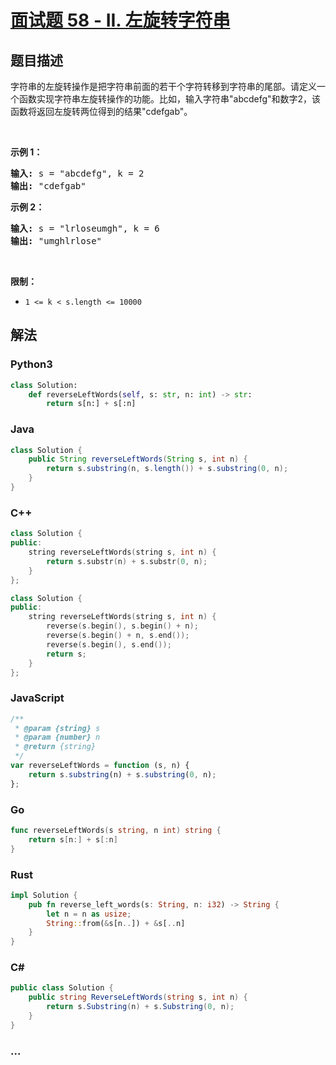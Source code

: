 # [面试题 58 - II. 左旋转字符串](https://leetcode.cn/problems/zuo-xuan-zhuan-zi-fu-chuan-lcof/)

## 题目描述

<p>字符串的左旋转操作是把字符串前面的若干个字符转移到字符串的尾部。请定义一个函数实现字符串左旋转操作的功能。比如，输入字符串&quot;abcdefg&quot;和数字2，该函数将返回左旋转两位得到的结果&quot;cdefgab&quot;。</p>

<p>&nbsp;</p>

<p><strong>示例 1：</strong></p>

<pre><strong>输入:</strong> s = &quot;abcdefg&quot;, k = 2
<strong>输出:&nbsp;</strong>&quot;cdefgab&quot;
</pre>

<p><strong>示例 2：</strong></p>

<pre><strong>输入:</strong> s = &quot;lrloseumgh&quot;, k = 6
<strong>输出:&nbsp;</strong>&quot;umghlrlose&quot;
</pre>

<p>&nbsp;</p>

<p><strong>限制：</strong></p>

<ul>
	<li><code>1 &lt;= k &lt; s.length &lt;= 10000</code></li>
</ul>

## 解法

<!-- tabs:start -->

### **Python3**

```python
class Solution:
    def reverseLeftWords(self, s: str, n: int) -> str:
        return s[n:] + s[:n]
```

### **Java**

```java
class Solution {
    public String reverseLeftWords(String s, int n) {
        return s.substring(n, s.length()) + s.substring(0, n);
    }
}
```

### **C++**

```cpp
class Solution {
public:
    string reverseLeftWords(string s, int n) {
        return s.substr(n) + s.substr(0, n);
    }
};
```

```cpp
class Solution {
public:
    string reverseLeftWords(string s, int n) {
        reverse(s.begin(), s.begin() + n);
        reverse(s.begin() + n, s.end());
        reverse(s.begin(), s.end());
        return s;
    }
};
```

### **JavaScript**

```js
/**
 * @param {string} s
 * @param {number} n
 * @return {string}
 */
var reverseLeftWords = function (s, n) {
    return s.substring(n) + s.substring(0, n);
};
```

### **Go**

```go
func reverseLeftWords(s string, n int) string {
	return s[n:] + s[:n]
}
```

### **Rust**

```rust
impl Solution {
    pub fn reverse_left_words(s: String, n: i32) -> String {
        let n = n as usize;
        String::from(&s[n..]) + &s[..n]
    }
}
```

### **C#**

```csharp
public class Solution {
    public string ReverseLeftWords(string s, int n) {
        return s.Substring(n) + s.Substring(0, n);
    }
}
```

### **...**

```

```

<!-- tabs:end -->
